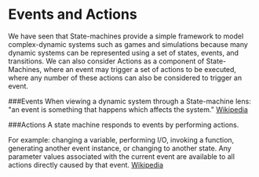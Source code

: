 # Events and Actions

We have seen that State-machines provide a simple framework to model complex-dynamic systems such as games and simulations because many dynamic systems can be represented using a set of states, events, and transitions.  We can also consider Actions as a component of State-Machines, where an event may trigger a set of actions to be executed, where any number of these actions can also be considered to trigger an event.  

###Events
When viewing a dynamic system through a State-machine lens: "an event is something that happens which affects the system." [Wikipedia](https://en.wikipedia.org/wiki/UML_state_machine#Events)

###Actions
A state machine responds to events by performing actions.

For example: changing a variable, performing I/O, invoking a function, generating another event instance, or changing to another state. Any parameter values associated with the current event are available to all actions directly caused by that event. [Wikipedia](https://en.wikipedia.org/wiki/UML_state_machine#Actions_and_transitions)

